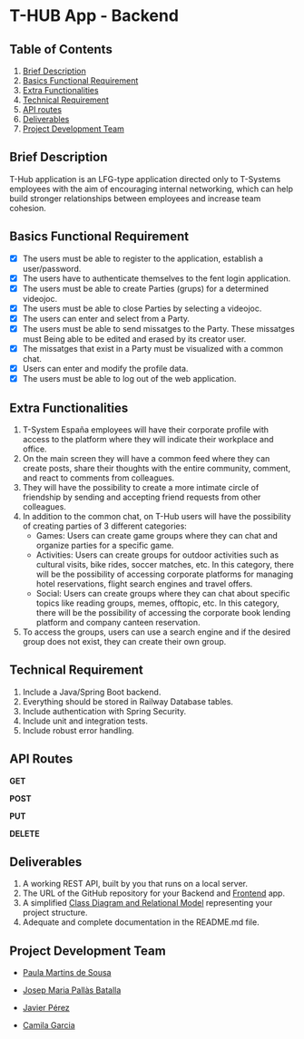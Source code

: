 # T-HUB App - Backend 



## Table of Contents
1. [Brief Description](#brief-description)
2. [Basics Functional Requirement](#basics-functional-requirement)
3. [Extra Functionalities](#extra-functionalities)
4. [Technical Requirement](#technical-requirement)
5. [API routes](#api-routes)
6. [Deliverables](#deliverables)
7. [Project Development Team](#project-development-team)

## Brief Description

T-Hub application is an LFG-type application directed only to T-Systems employees with the aim of encouraging internal networking, which can help build stronger relationships between employees and increase team cohesion. 

## Basics Functional Requirement

- [x] The users must be able to register to the application, establish a user/password.
- [x] The users have to authenticate themselves to the fent login application.
- [x] The users must be able to create Parties (grups) for a determined videojoc.
- [x] The users must be able to close Parties by selecting a videojoc.
- [x] The users can enter and select from a Party.
- [x] The users must be able to send missatges to the Party. These missatges must Being able to be edited and erased by its creator user.
- [x] The missatges that exist in a Party must be visualized with a common chat.
- [x] Users can enter and modify the profile data.
- [x] The users must be able to log out of the web application.

## Extra Functionalities

1. T-System España employees will have their corporate profile with access to the platform where they will indicate their workplace and office.
2. On the main screen they will have a common feed where they can create posts, share their thoughts with the entire community, comment, and react to comments from colleagues.
3. They will have the possibility to create a more intimate circle of friendship by sending and accepting friend requests from other colleagues.
4. In addition to the common chat, on T-Hub users will have the possibility of creating parties of 3 different categories:
    - Games: Users can create game groups where they can chat and organize parties for a specific game.
    - Activities: Users can create groups for outdoor activities such as cultural visits, bike rides, soccer matches, etc. In this category, there will be the possibility of accessing corporate platforms for managing hotel reservations, flight search engines and travel offers.
    - Social: Users can create groups where they can chat about specific topics like reading groups, memes, offtopic, etc. In this category, there will be the possibility of accessing the corporate book lending platform and company canteen reservation.
5. To access the groups, users can use a search engine and if the desired group does not exist, they can create their own group.


## Technical Requirement

1. Include a Java/Spring Boot backend.
2. Everything should be stored in Railway Database tables.
3. Include authentication with Spring Security.
4. Include unit and integration tests.
5. Include robust error handling.

## API Routes

**GET**
        
   
    
 **POST**
    
    
        
 **PUT** 
 
    
    
 **DELETE**
    
   

## Deliverables

1. A working REST API, built by you that runs on a local server.
2. The URL of the GitHub repository for your Backend and [Frontend](https://github.com/PaulaSousa2014/CJJP-THub-Front-End.git) app.
3. A simplified [Class Diagram and Relational Model](https://drive.google.com/file/d/1Qy4kVExdkdQS_5o8tQ0kqkxAjktorobw/view?usp=sharing) representing your project structure.
4. Adequate and complete documentation in the README.md file.

## Project Development Team

  - [Paula Martins de Sousa](https://github.com/PaulaSousa2014)


  - [Josep Maria Pallàs Batalla](https://github.com/BasementHalfStackDev)


  - [Javier Pérez](https://github.com/jvprz)


  - [Camila Garcia](https://github.com/camilagarcia36)

